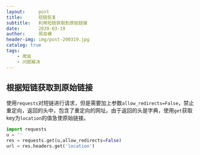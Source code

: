 ```yaml
---
layout:     post
title:      短链恢复
subtitle:   利用短链获取到原始链接
date:       2020-03-19
author:     周自横
header-img: img/post-200319.jpg
catalog: true
tags:
    - 爬虫
    - 问题解决
---
```


## 根据短链获取到原始链接

使用`requests`对短链进行请求，但是需要加上参数`allow_redirects=False`，禁止重定向，返回的头中，包含了重定向的网址。由于返回的头是字典，使用`get`获取key为`location`的值急使原始链接。

~~~python
import requests
u = ''
res = requests.get(u,allow_redirects=False)
url = res.headers.get('location')
~~~



